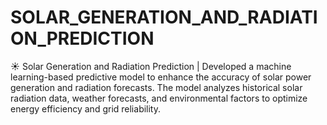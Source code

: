 # SOLAR_GENERATION_AND_RADIATION_PREDICTION
☀️ Solar Generation and Radiation Prediction | Developed a machine learning-based predictive model to enhance the accuracy of solar power generation and radiation forecasts. The model analyzes historical solar radiation data, weather forecasts, and environmental factors to optimize energy efficiency and grid reliability.
